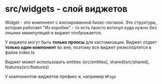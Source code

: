 # src/widgets -  слой виджетов

Widget - это компонент с изолированной бизес-логикой. Это структура, которая работает "Из коробки" -  то есть просто воткнул куда нужно без лишних манипуляций и виджет отображается.

У виджета могут быть **только пропсы** для кастомизации.
Виджет отдает **только один компонент** во вне, поэтому все виджет реэкспортятся в файле index.ts

Виджет может использовать entities (src/entities), shared(src/shared), features(src/features)

У компонентов-виджетов префикс `W`, например `WPage`